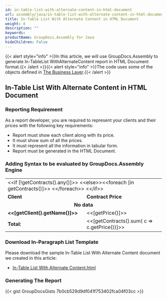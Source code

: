 ```yaml
---
id: in-table-list-with-alternate-content-in-html-document
url: assembly/java/in-table-list-with-alternate-content-in-html-document
title: In-Table List With Alternate Content in HTML Document
weight: 4
description: ""
keywords: 
productName: GroupDocs.Assembly for Java
hideChildren: False
---
```

{{< alert style="info" >}}In this article, we will use GroupDocs.Assembly to generate In-TableList WithAlternateContent report in HTML Document format.{{< /alert >}}{{< alert style="info" >}}The code uses some of the objects defined in [The Business Layer](https://docs.groupdocs.com/assembly/java/the-business-layer/).{{< /alert >}}

## In-Table List With Alternate Content in HTML Document

### Reporting Requirement

As a report developer, you are required to represent your clients and their prices with the following key requirements:

*   Report must show each client along with its price.
*   It must show sum of all the prices.
*   It must represent all the information in tabular form.
*   Report must be generated in the HTML Document.

### Adding Syntax to be evaluated by GroupDocs.Assembly Engine

<table class="gdassembly">
	<tbody>
		<tr>
			<td colspan="2">&lt;&lt;if [!getContracts().any()]>> &lt;&lt;else>>&lt;&lt;foreach [in getContracts()]>> &lt;&lt;/foreach>> &lt;&lt;/if>></td>
		</tr>
		<tr>
			<td><b>Client</b></td>
			<td><b>Contract Price</b></td>
		</tr>
		<tr>
			<td colspan="2" align="center"><b>No data</b></td>
		</tr>
		<tr>
			<td><b>&lt;&lt;[getClient().getName()]>></b></td>
			<td>&lt;&lt;[getPrice()]>></td>
		</tr>
		<tr>
			<td><b>Total:</b></td>
			<td>&lt;&lt;[getContracts().sum( c => c.getPrice())]>></td>
		</tr>
	</tbody>
</table>

### Download In-Paragraph List Template

Please download the sample In-Table List With Alternate Content document we created in this article:

*   [In-Table List With Alternate Content.html](https://github.com/groupdocs-assembly/GroupDocs.Assembly-for-Java/blob/master/Examples/GroupDocs.Assembly.Examples.Java/Data/Storage/Html%20Templates/In-Table%20List%20with%20Alternate%20Content.html?raw=true)

### Generating The Report

{{< gist GroupDocsGists 7b0cb529d9df041f753402fca04f03cc >}}


